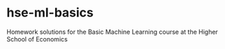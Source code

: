 # hse-ml-basics
Homework solutions for the Basic Machine Learning course at the Higher School of Economics
